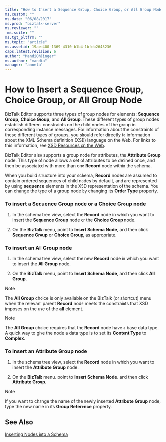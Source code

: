 ```yaml
---
title: "How to Insert a Sequence Group, Choice Group, or All Group Node | Microsoft Docs"
ms.custom: ""
ms.date: "06/08/2017"
ms.prod: "biztalk-server"
ms.reviewer: ""
 ms.suite: ""
ms.tgt_pltfrm: ""
ms.topic: "article"
ms.assetid: 19aee400-1369-4310-b1b4-1bfeb2643236
caps.latest.revision: 6
author: "MandiOhlinger"
ms.author: "mandia"
manager: "anneta"
---
```

# How to Insert a Sequence Group, Choice Group, or All Group Node
BizTalk Editor supports three types of group nodes for elements: **Sequence Group**, **Choice Group**, and **All Group**. These different types of group nodes establish different constraints on the child nodes of the group in corresponding instance messages. For information about the constraints of these different types of groups, you should refer directly to information about the XML Schema definition (XSD) language on the Web. For links to this information, see [XSD Resources on the Web](../core/xsd-resources-on-the-web.md).  
  
 BizTalk Editor also supports a group node for attributes, the **Attribute Group** node. This type of node allows a set of attributes to be defined once, and then be associated with more than one **Record** node within the schema.  
  
 When you build structure into your schema, **Record** nodes are assumed to contain ordered sequences of child nodes by default, and are represented by using **sequence** elements in the XSD representation of the schema. You can change the type of a group node by changing its **Order Type** property.  
  
### To insert a Sequence Group node or a Choice Group node  
  
1.  In the schema tree view, select the **Record** node in which you want to insert the **Sequence Group** node or the **Choice Group** node.  
  
2.  On the **BizTalk** menu, point to **Insert Schema Node**, and then click **Sequence Group** or **Choice Group**, as appropriate.  
  
### To insert an All Group node  
  
1.  In the schema tree view, select the new **Record** node in which you want to insert the **All Group** node.  
  
2.  On the **BizTalk** menu, point to **Insert Schema Node**, and then click **All Group**.  
  
> [!NOTE]
>  The **All Group** choice is only available on the BizTalk (or shortcut) menu when the relevant parent **Record** node meets the constraints that XSD imposes on the use of the **all** element.  
  
> [!NOTE]
>  The **All Group** choice requires that the **Record** node have a base data type. A quick way to give the node a data type is to set its **Content Type** to **Complex**.  
  
### To insert an Attribute Group node  
  
1.  In the schema tree view, select the **Record** node in which you want to insert the **Attribute Group** node.  
  
2.  On the **BizTalk** menu, point to **Insert Schema Node**, and then click **Attribute Group**.  
  
> [!NOTE]
>  If you want to change the name of the newly inserted **Attribute Group** node, type the new name in its **Group Reference** property.  
  
## See Also  
 [Inserting Nodes into a Schema](../core/inserting-nodes-into-a-schema.md)